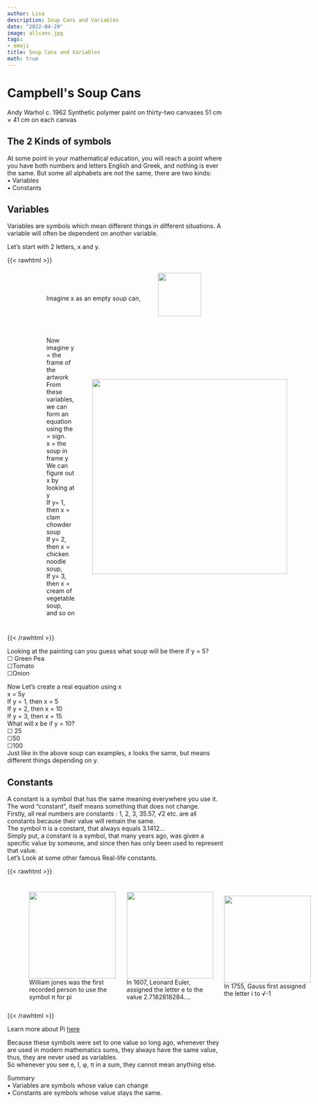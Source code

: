 ```yaml
---
author: Lisa
description: Soup Cans and Variables
date: "2022-04-29"
image: allcans.jpg
tags:
- emoji
title: Soup Cans and Variables
math: true
---
```


# Campbell's Soup Cans
Andy Warhol c. 1962
Synthetic polymer paint on thirty-two canvases
51 cm × 41 cm on each canvas


## The 2 Kinds of symbols  
At some point in your mathematical education, you will reach a point where you have both numbers and letters English and Greek, and nothing is ever the same.
But some all alphabets are not the same, there are two kinds:  
•	Variables  
•	Constants  
## Variables  
Variables are symbols which mean different things in different situations. A variable will often be dependent on another variable.  

Let’s start with 2 letters, x and y. 

{{< rawhtml >}}
<div style="display: flex; width:100%;padding-left:10%;align-items: center; ">
<div style="padding:40px">  
<br>Imagine x as an empty soup can,   
</div>
<div>
<img src="/images/soupcan.png" style="width:100px;">
</div>
</div>

<div style="display: flex; width:100%;padding-left:10%;align-items: center; ">
<div style="padding:40px">
Now imagine y = the frame of the artwork <br>
From these variables, we can form an equation using the = sign.  <br>
x = the soup in frame y  <br>
We can figure out x by looking at y  <br>
If y= 1, then x = clam chowder soup  <br>
If y= 2, then x = chicken noodle soup,   <br>
If y= 3, then x = cream of vegetable soup, and so on  <br>
</div>
<div class="twocolumn">
<img src="/images/allcans.jpg" style="width:450px;">
</div>
</div>
{{< /rawhtml >}}

Looking at the painting can you guess what soup will be there if y = 5?  <br>
☐ Green Pea  <br>
☐Tomato   <br>
☐Onion    <br>


Now Let’s create a real equation using x  
x = 5y  
If y = 1, then x = 5  
If y = 2, then x = 10  
If y = 3, then x = 15  
What will x be if y = 10?  
☐ 25  
☐50  
☐100  
Just like in the above soup can examples, x looks the same, but means different things depending on y.  

## Constants
A constant is a symbol that has the same meaning everywhere you use it. The word “constant”, itself means something that does not change.   
Firstly, all real numbers are constants : 1, 2, 3, 35.57, √2 etc. are all constants because their value will remain the same.  
The symbol π is a constant, that always equals 3.1412…  
Simply put, a constant is a symbol, that many years ago, was given a specific value by someone, and since then has only been used to represent that value.  
Let’s Look at some other famous Real-life constants.  

{{< rawhtml >}}
<div style="display: flex; width:100%;padding-left:5%;align-items: center; ">
<div style="padding:5%;justify-content: center;">
<img src="/images/jones.png" style="width:200px;"> 
<br> William jones was the first recorded person to use the symbol π for pi 
</div>
<div class="padding:5%;justify-content: center;">
<img src="/images/euler.png" style="width:200px;">
<br>In 1607, Leonard Euler, assigned the letter e to the value 2.7182818284….
</div>
<div style="padding:5%; justify-content: center;">
<img src="/images/gauss.png" style="width:200px;">
<br>In 1755, Gauss first assigned the letter i to √-1 
</div>
</div>   
{{< /rawhtml >}}

Learn more about Pi [here](/post/pi-and-the-vitruvian-man)

Because these symbols were set to one value so long ago, whenever they are used in modern mathematics sums, they always have the same value, thus, they are never used as variables.  
So whenever you see e, I, φ, π in a sum, they cannot mean anything else.  



 Summary  
•	Variables are symbols whose value can change    
•	Constants are symbols whose value stays the same.   



